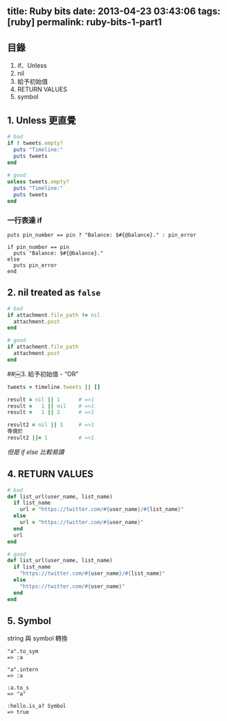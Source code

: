 title: Ruby bits 
date: 2013-04-23 03:43:06
tags: [ruby]
permalink: ruby-bits-1-part1
---
## 目錄
1. if、Unless
2. nil 
3. 給予初始值
4. RETURN VALUES
5. symbol

<!-- more -->

## 1. Unless 更直覺
```ruby 
# bad
if ! tweets.empty?
  puts "Timeline:"
  puts tweets
end
￼￼
# good
unless tweets.empty?
  puts "Timeline:"
  puts tweets
end
```

### 一行表達 if
```
puts pin_number == pin ? "Balance: $#{@balance}." : pin_error
```
```
if pin_number == pin
  puts "Balance: $#{@balance}."
else
  puts pin_error
end
```





## 2. nil treated as ``false``
``` ruby 
# bad
if attachment.file_path != nil
  attachment.post
end

# good
if attachment.file_path
  attachment.post
end
```

##￼3. 給予初始值 - “OR”
``` ruby
tweets = timeline.tweets || []
```

``` ruby
result = nil || 1      # =>1
result =   1 || nil    # =>1
result =   1 || 2      # =>1
```

``` ruby
result2 = nil || 1     # =>1
等價於
result2 ||= 1          # =>1
```

*但是 if else 比較易讀*

## 4. RETURN VALUES
``` ruby
# bad
def list_url(user_name, list_name)
  if list_name
    url = "https://twitter.com/#{user_name}/#{list_name}" 
  else
    url = "https://twitter.com/#{user_name}" 
  end
  url
end

# good
def list_url(user_name, list_name)
  if list_name
    "https://twitter.com/#{user_name}/#{list_name}"
  else
    "https://twitter.com/#{user_name}"
  end 
end
```

## 5. Symbol
string 與 symbol 轉換

```
"a".to_sym
=> :a

"a".intern
=> :a

:a.to_s
=> "a"
```
```
:hello.is_a? Symbol
=> true
```
